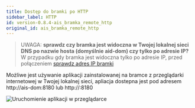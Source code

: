 ```yaml
---
title: Dostęp do bramki po HTTP
sidebar_label: HTTP
id: version-0.8.4-ais_bramka_remote_http
original_id: ais_bramka_remote_http
---
```


> UWAGA: **sprawdz czy bramka jest widoczna w Twojej lokalnej sieci DNS po nazwie hosta (domyślnie aid-dom) czy tylko po adresie IP?** W przypadku gdy bramka jest widoczna tylko po adresie IP, przed połączeniem [sprawdz adres IP bramki](ais_bramka_remote_index#sprawdzenie-adresu-ip-w-aplikacji)

Możliwe jest używanie aplikacji zainstalowanej na bramce z przeglądarki internetowej w Twojej lokalnej sieci, apliacja dostepna jest pod adresem http://ais-dom:8180 lub http://**<ip-bramki-w-lokalnej-sieci>**:8180


![Uruchomienie aplikacji w przeglądarce](/AIS-docs/img/en/bramka/http_connection.png)
